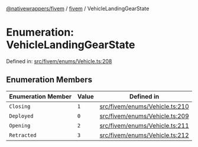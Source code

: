 [@nativewrappers/fivem](../../README.md) / [fivem](../README.md) / VehicleLandingGearState

# Enumeration: VehicleLandingGearState

Defined in: [src/fivem/enums/Vehicle.ts:208](https://github.com/nativewrappers/nativewrappers/blob/b77be96b90a0116f980e0511bdd4877df779df2d/src/fivem/enums/Vehicle.ts#L208)

## Enumeration Members

| Enumeration Member | Value | Defined in |
| ------ | ------ | ------ |
| <a id="closing"></a> `Closing` | `1` | [src/fivem/enums/Vehicle.ts:210](https://github.com/nativewrappers/nativewrappers/blob/b77be96b90a0116f980e0511bdd4877df779df2d/src/fivem/enums/Vehicle.ts#L210) |
| <a id="deployed"></a> `Deployed` | `0` | [src/fivem/enums/Vehicle.ts:209](https://github.com/nativewrappers/nativewrappers/blob/b77be96b90a0116f980e0511bdd4877df779df2d/src/fivem/enums/Vehicle.ts#L209) |
| <a id="opening"></a> `Opening` | `2` | [src/fivem/enums/Vehicle.ts:211](https://github.com/nativewrappers/nativewrappers/blob/b77be96b90a0116f980e0511bdd4877df779df2d/src/fivem/enums/Vehicle.ts#L211) |
| <a id="retracted"></a> `Retracted` | `3` | [src/fivem/enums/Vehicle.ts:212](https://github.com/nativewrappers/nativewrappers/blob/b77be96b90a0116f980e0511bdd4877df779df2d/src/fivem/enums/Vehicle.ts#L212) |
